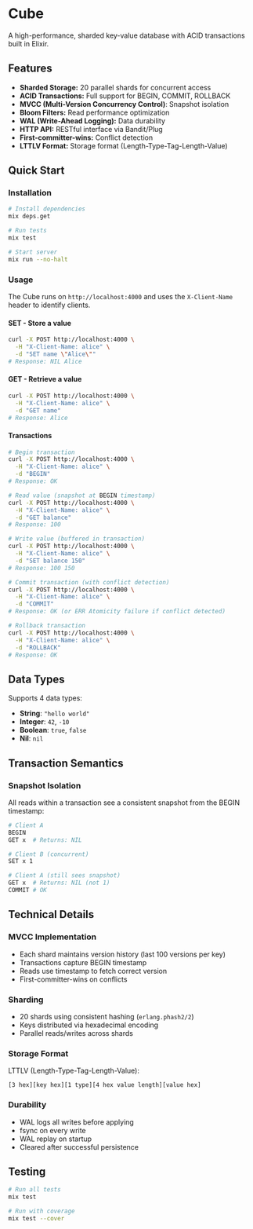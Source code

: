 # Cube

A high-performance, sharded key-value database with ACID transactions built in Elixir.

## Features

- **Sharded Storage:** 20 parallel shards for concurrent access
- **ACID Transactions:** Full support for BEGIN, COMMIT, ROLLBACK
- **MVCC (Multi-Version Concurrency Control)**: Snapshot isolation
- **Bloom Filters:** Read performance optimization
- **WAL (Write-Ahead Logging):** Data durability
- **HTTP API:** RESTful interface via Bandit/Plug
- **First-committer-wins:** Conflict detection
- **LTTLV Format:** Storage format (Length-Type-Tag-Length-Value)


## Quick Start

### Installation

```bash
# Install dependencies
mix deps.get

# Run tests
mix test

# Start server
mix run --no-halt
```

### Usage

The Cube runs on `http://localhost:4000` and uses the `X-Client-Name` header to identify clients.

#### SET - Store a value

```bash
curl -X POST http://localhost:4000 \
  -H "X-Client-Name: alice" \
  -d "SET name \"Alice\""
# Response: NIL Alice
```

#### GET - Retrieve a value

```bash
curl -X POST http://localhost:4000 \
  -H "X-Client-Name: alice" \
  -d "GET name"
# Response: Alice
```

#### Transactions

```bash
# Begin transaction
curl -X POST http://localhost:4000 \
  -H "X-Client-Name: alice" \
  -d "BEGIN"
# Response: OK

# Read value (snapshot at BEGIN timestamp)
curl -X POST http://localhost:4000 \
  -H "X-Client-Name: alice" \
  -d "GET balance"
# Response: 100

# Write value (buffered in transaction)
curl -X POST http://localhost:4000 \
  -H "X-Client-Name: alice" \
  -d "SET balance 150"
# Response: 100 150

# Commit transaction (with conflict detection)
curl -X POST http://localhost:4000 \
  -H "X-Client-Name: alice" \
  -d "COMMIT"
# Response: OK (or ERR Atomicity failure if conflict detected)

# Rollback transaction
curl -X POST http://localhost:4000 \
  -H "X-Client-Name: alice" \
  -d "ROLLBACK"
# Response: OK
```

## Data Types

Supports 4 data types:

- **String**: `"hello world"`
- **Integer**: `42`, `-10`
- **Boolean**: `true`, `false`
- **Nil**: `nil`

## Transaction Semantics

### Snapshot Isolation

All reads within a transaction see a consistent snapshot from the BEGIN timestamp:

```bash
# Client A
BEGIN
GET x  # Returns: NIL

# Client B (concurrent)
SET x 1

# Client A (still sees snapshot)
GET x  # Returns: NIL (not 1)
COMMIT # OK
```

## Technical Details

### MVCC Implementation

- Each shard maintains version history (last 100 versions per key)
- Transactions capture BEGIN timestamp
- Reads use timestamp to fetch correct version
- First-committer-wins on conflicts

### Sharding

- 20 shards using consistent hashing (`erlang.phash2/2`)
- Keys distributed via hexadecimal encoding
- Parallel reads/writes across shards

### Storage Format

LTTLV (Length-Type-Tag-Length-Value):
```
[3 hex][key hex][1 type][4 hex value length][value hex]
```

### Durability

- WAL logs all writes before applying
- fsync on every write
- WAL replay on startup
- Cleared after successful persistence

## Testing

```bash
# Run all tests
mix test

# Run with coverage
mix test --cover
```
